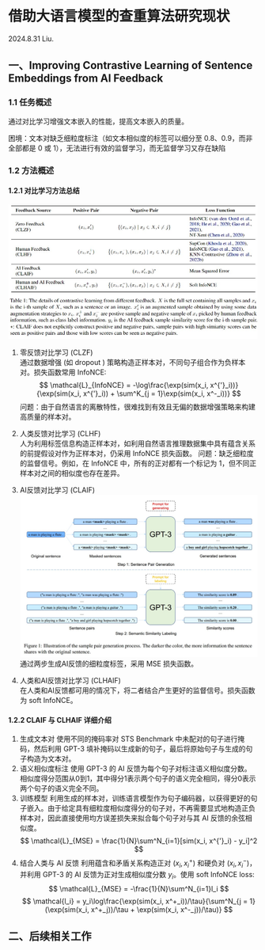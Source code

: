 # 借助大语言模型的查重算法研究现状
2024.8.31 Liu.  

## 一、Improving Contrastive Learning of Sentence Embeddings from AI Feedback

### 1.1 任务概述
通过对比学习增强文本嵌入的性能，提高文本嵌入的质量。

困境：文本对缺乏细粒度标注（如文本相似度的标签可以细分至 0.8、0.9，而非全部都是 0 或 1），无法进行有效的监督学习，而无监督学习又存在缺陷

### 1.2 方法概述

#### 1.2.1 对比学习方法总结
![](./imgs/屏幕截图%202024-08-31%20141526.jpg)

1. 零反馈对比学习 (CLZF)  
通过数据增强 (如 dropout ) 策略构造正样本对，不同句子组合作为负样本对。损失函数常用 InfoNCE:  
$$
\mathcal{L}_{InfoNCE} = -\log\frac{\exp(sim(x_i, x^{'}_i))}{\exp(sim(x_i, x^{'}_i)) + \sum^K_{j = 1}\exp(sim(x_i, x^-_i))}
$$
问题：由于自然语言的离散特性，很难找到有效且无偏的数据增强策略来构建高质量的样本对。  

2. 人类反馈对比学习 (CLHF)  
人为利用标签信息构造正样本对，如利用自然语言推理数据集中具有蕴含关系的前提假设对作为正样本对，仍采用 InfoNCE 损失函数。 
问题：缺乏细粒度的监督信号。例如，在 InfoNCE 中，所有的正对都有一个标记为 1，但不同正样本对之间的相似度也存在差异。 

3. AI反馈对比学习 (CLAIF)
![](./imgs/屏幕截图%202024-05-11%20204743.jpg)
通过两步生成AI反馈的细粒度标签，采用 MSE 损失函数。

4. 人类和AI反馈对比学习 (CLHAIF)  
在人类和AI反馈都可用的情况下，将二者结合产生更好的监督信号。损失函数为 soft InfoNCE。

#### 1.2.2 CLAIF 与 CLHAIF 详细介绍
1. 生成文本对
使用不同的掩码率对 STS Benchmark 中未配对的句子进行掩码，然后利用 GPT-3 填补掩码以生成新的句子，最后将原始句子与生成的句子构造为文本对。
2. 语义相似度标注
使用 GPT-3 的 AI 反馈为每个句子对标注语义相似度分数。相似度得分范围从0到1，其中得分1表示两个句子的语义完全相同，得分0表示两个句子的语义完全不同。
3. 训练模型
利用生成的样本对，训练语言模型作为句子编码器，以获得更好的句子嵌入。由于给定具有细粒度相似度得分的句子对，不再需要显式地构造正负样本对，因此直接使用均方误差损失来拟合每个句子对与其 AI 反馈的余弦相似度。
$$
\mathcal{L}_{MSE} = \frac{1}{N}\sum^N_{i=1}[sim(x_i, x^{'}_i) - y_i]^2
$$
4. 结合人类与 AI 反馈
利用蕴含和矛盾关系构造正对 $(x_i, x^+_i)$ 和硬负对 $(x_i, x^-_i)$，并利用 GPT-3 的 AI 反馈为正对生成相似度分数 $y_i$。使用 soft InfoNCE loss:
$$
\mathcal{L}_{MSE} = -\frac{1}{N}\sum^N_{i=1}l_i
$$
$$
\mathcal{l_i} = y_i\log\frac{\exp(sim(x_i, x^+_i))/\tau}{\sum^N_{j = 1}(\exp(sim(x_i, x^+_j))/\tau + \exp(sim(x_i, x^-_j))/\tau)}
$$

## 二、后续相关工作
